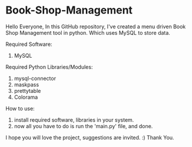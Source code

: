 # Book-Shop-Management
Hello Everyone, 
In this GitHub repository, I've created a menu driven Book Shop Management tool in python. Which uses MySQL to store data.

Required Software:
1. MySQL

Required Python Libraries/Modules:
1. mysql-connector
2. maskpass
3. prettytable
4. Colorama

How to use:
1. install required software, libraries in your system.
2. now all you have to do is run the 'main.py' file, and done.

I hope you will love the project, suggestions are invited. :)
Thank You.
